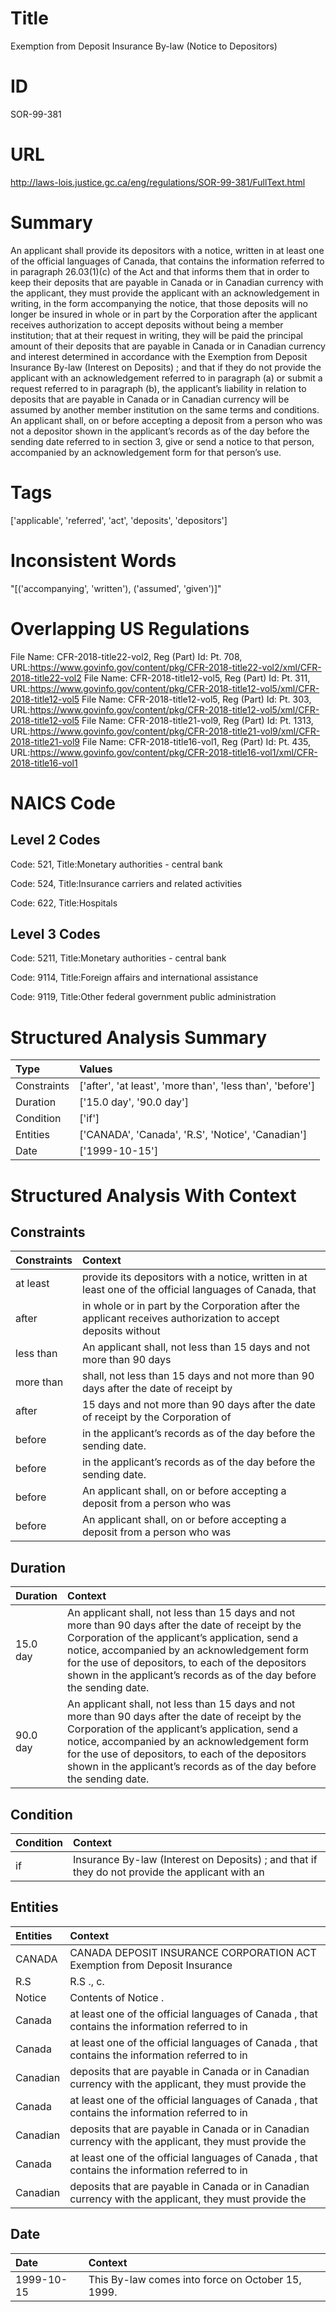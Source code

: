 # Title
Exemption from Deposit Insurance By-law (Notice to Depositors)


# ID
SOR-99-381

# URL
http://laws-lois.justice.gc.ca/eng/regulations/SOR-99-381/FullText.html


# Summary
An applicant shall provide its depositors with a notice, written in at least one of the official languages of Canada, that contains the information referred to in paragraph 26.03(1)(c) of the Act and that informs them that in order to keep their deposits that are payable in Canada or in Canadian currency with the applicant, they must provide the applicant with an acknowledgement in writing, in the form accompanying the notice, that those deposits will no longer be insured in whole or in part by the Corporation after the applicant receives authorization to accept deposits without being a member institution; that at their request in writing, they will be paid the principal amount of their deposits that are payable in Canada or in Canadian currency and interest determined in accordance with the  Exemption from Deposit Insurance By-law (Interest on Deposits) ; and that if they do not provide the applicant with an acknowledgement referred to in paragraph (a) or submit a request referred to in paragraph (b), the applicant’s liability in relation to deposits that are payable in Canada or in Canadian currency will be assumed by another member institution on the same terms and conditions.
An applicant shall, on or before accepting a deposit from a person who was not a depositor shown in the applicant’s records as of the day before the sending date referred to in section 3, give or send a notice to that person, accompanied by an acknowledgement form for that person’s use.


# Tags
['applicable', 'referred', 'act', 'deposits', 'depositors']


# Inconsistent Words
"[('accompanying', 'written'), ('assumed', 'given')]"


# Overlapping US Regulations
File Name: CFR-2018-title22-vol2, Reg (Part) Id: Pt. 708, URL:https://www.govinfo.gov/content/pkg/CFR-2018-title22-vol2/xml/CFR-2018-title22-vol2
File Name: CFR-2018-title12-vol5, Reg (Part) Id: Pt. 311, URL:https://www.govinfo.gov/content/pkg/CFR-2018-title12-vol5/xml/CFR-2018-title12-vol5
File Name: CFR-2018-title12-vol5, Reg (Part) Id: Pt. 303, URL:https://www.govinfo.gov/content/pkg/CFR-2018-title12-vol5/xml/CFR-2018-title12-vol5
File Name: CFR-2018-title21-vol9, Reg (Part) Id: Pt. 1313, URL:https://www.govinfo.gov/content/pkg/CFR-2018-title21-vol9/xml/CFR-2018-title21-vol9
File Name: CFR-2018-title16-vol1, Reg (Part) Id: Pt. 435, URL:https://www.govinfo.gov/content/pkg/CFR-2018-title16-vol1/xml/CFR-2018-title16-vol1



# NAICS Code
## Level 2 Codes
Code: 521, Title:Monetary authorities - central bank

Code: 524, Title:Insurance carriers and related activities

Code: 622, Title:Hospitals




## Level 3 Codes
Code: 5211, Title:Monetary authorities - central bank

Code: 9114, Title:Foreign affairs and international assistance

Code: 9119, Title:Other federal government public administration







# Structured Analysis Summary
| Type        | Values                                                    |
|:------------|:----------------------------------------------------------|
| Constraints | ['after', 'at least', 'more than', 'less than', 'before'] |
| Duration    | ['15.0 day', '90.0 day']                                  |
| Condition   | ['if']                                                    |
| Entities    | ['CANADA', 'Canada', 'R.S', 'Notice', 'Canadian']         |
| Date        | ['1999-10-15']                                            |


# Structured Analysis With Context
 


## Constraints
| Constraints   | Context                                                                                                      |
|:--------------|:-------------------------------------------------------------------------------------------------------------|
| at least      | provide its depositors with a notice, written in at least one of the official languages of Canada, that      |
| after         | in whole or in part by the Corporation after the applicant receives authorization to accept deposits without |
| less than     | An applicant shall, not  less than 15 days and not more than 90 days                                         |
| more than     | shall, not less than 15 days and not more than 90 days after the date of receipt by                          |
| after         | 15 days and not more than 90 days after the date of receipt by the Corporation of                            |
| before        | in the applicant’s records as of the day before  the sending date.                                           |
| before        | in the applicant’s records as of the day before  the sending date.                                           |
| before        | An applicant shall, on or  before accepting a deposit from a person who was                                  |
| before        | An applicant shall, on or  before accepting a deposit from a person who was                                  |


## Duration
| Duration   | Context                                                                                                                                                                                                                                                                                                                             |
|:-----------|:------------------------------------------------------------------------------------------------------------------------------------------------------------------------------------------------------------------------------------------------------------------------------------------------------------------------------------|
| 15.0 day   | An applicant shall, not less than 15 days and not more than 90 days after the date of receipt by the Corporation of the applicant’s application, send a notice, accompanied by an acknowledgement form for the use of depositors, to each of the depositors shown in the applicant’s records as of the day before the sending date. |
| 90.0 day   | An applicant shall, not less than 15 days and not more than 90 days after the date of receipt by the Corporation of the applicant’s application, send a notice, accompanied by an acknowledgement form for the use of depositors, to each of the depositors shown in the applicant’s records as of the day before the sending date. |


## Condition
| Condition   | Context                                                                                         |
|:------------|:------------------------------------------------------------------------------------------------|
| if          | Insurance By-law (Interest on Deposits) ; and that if they do not provide the applicant with an |


## Entities
| Entities   | Context                                                                                               |
|:-----------|:------------------------------------------------------------------------------------------------------|
| CANADA     | CANADA DEPOSIT INSURANCE CORPORATION ACT Exemption from Deposit Insurance                             |
| R.S        | R.S ., c.                                                                                             |
| Notice     | Contents of  Notice .                                                                                 |
| Canada     | at least one of the official languages of Canada , that contains the information referred to in       |
| Canada     | at least one of the official languages of Canada , that contains the information referred to in       |
| Canadian   | deposits that are payable in Canada or in Canadian currency with the applicant, they must provide the |
| Canada     | at least one of the official languages of Canada , that contains the information referred to in       |
| Canadian   | deposits that are payable in Canada or in Canadian currency with the applicant, they must provide the |
| Canada     | at least one of the official languages of Canada , that contains the information referred to in       |
| Canadian   | deposits that are payable in Canada or in Canadian currency with the applicant, they must provide the |


## Date
| Date       | Context                                           |
|:-----------|:--------------------------------------------------|
| 1999-10-15 | This By-law comes into force on October 15, 1999. |


